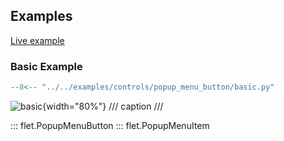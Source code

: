 ## Examples

[Live example](https://flet-controls-gallery.fly.dev/buttons/popupmenubutton)

### Basic Example

```python
--8<-- "../../examples/controls/popup_menu_button/basic.py"
```

![basic](../../examples/controls/popup_menu_button/media/basic.gif){width="80%"}
/// caption
///

::: flet.PopupMenuButton
::: flet.PopupMenuItem
